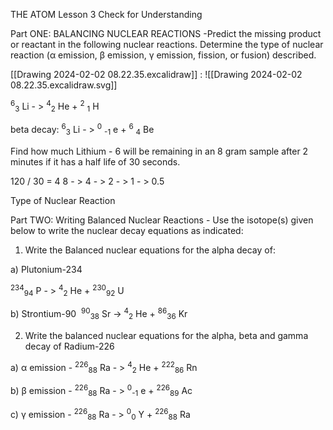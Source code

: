 THE ATOM Lesson 3 Check for Understanding

  

Part ONE: BALANCING NUCLEAR REACTIONS -Predict the missing product or reactant in the following nuclear reactions. Determine the type of nuclear reaction (α emission, β emission, γ emission, fission, or fusion) described. 

  [[Drawing 2024-02-02 08.22.35.excalidraw]] :
  ![[Drawing 2024-02-02 08.22.35.excalidraw.svg]]

<sup>6</sup><sub>3</sub> Li - > <sup>4</sup><sub>2</sub> He + <sup> 2</sup> <sub>1</sub> H 

beta decay: <sup>6</sup><sub>3</sub> Li - > <sup>0</sup> <sub>-1</sub> e + <sup>6</sup> <sub> 4</sub> Be

Find how much Lithium - 6 will be remaining in an 8 gram sample after 2 minutes if it has a half life of 30 seconds.  

120 / 30 = 4 
8 - > 4 - > 2 - > 1 - > 0.5 

Type of Nuclear Reaction 



Part TWO: Writing Balanced Nuclear Reactions - Use the isotope(s) given below to write the nuclear decay equations as indicated: 

1. Write the Balanced nuclear equations for the alpha decay of: 
    

  

a) Plutonium-234 

<sup>234</sup><sub>94</sub> P - > <sup>4</sup><sub>2</sub> He + <sup>230</sup><sub>92</sub> U
  

b) Strontium-90 
<sup>90</sup><sub>38</sub> Sr -> <sup>4</sup><sub>2</sub> He + <sup>86</sup><sub>36</sub> Kr
  

2. Write the balanced nuclear equations for the alpha, beta and gamma decay of Radium-226 
    

  

a) α emission - <sup>226</sup><sub>88</sub> Ra - > <sup>4</sup><sub>2</sub> He + <sup>222</sup><sub>86</sub> Rn 

  

b) β emission - <sup>226</sup><sub>88</sub> Ra - > <sup>0</sup><sub>-1</sub> e + <sup>226</sup><sub>89</sub> Ac

  

c) γ emission - <sup>226</sup><sub>88</sub> Ra - > <sup>0</sup><sub>0</sub> Y + <sup>226</sup><sub>88</sub> Ra 